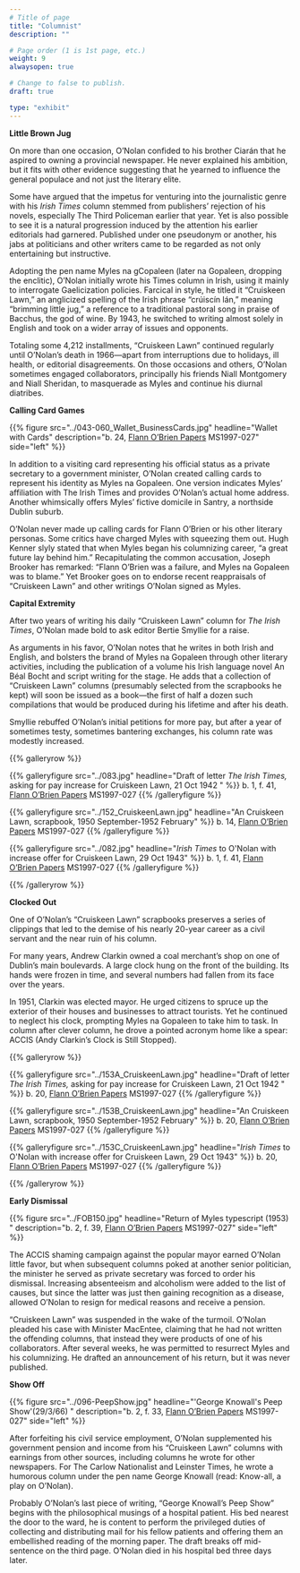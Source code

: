 ```yaml
---
# Title of page
title: "Columnist"
description: ""

# Page order (1 is 1st page, etc.)
weight: 9
alwaysopen: true

# Change to false to publish.
draft: true

type: "exhibit"
---
```

**Little Brown Jug**

On more than one occasion, O’Nolan confided to his brother Ciarán that he aspired to owning a provincial newspaper. He never explained his ambition, but it fits with other evidence suggesting that he yearned to influence the general populace and not just the literary elite.

Some have argued that the impetus for venturing into the journalistic genre with his *Irish Times* column stemmed from publishers’ rejection of his novels, especially The Third Policeman earlier that year. Yet is also possible to see it is a natural progression induced by the attention his earlier editorials had garnered. Published under one pseudonym or another, his jabs at politicians and other writers came to be regarded as not only entertaining but instructive.

Adopting the pen name Myles na gCopaleen (later na Gopaleen, dropping the enclitic), O’Nolan initially wrote his Times column in Irish, using it mainly to interrogate Gaelicization policies. Farcical in style, he titled it “Cruiskeen Lawn,” an anglicized spelling of the Irish phrase “crúiscín lán,” meaning “brimming little jug,” a reference to a traditional pastoral song in praise of Bacchus, the god of wine. By 1943, he switched to writing almost solely in English and took on a wider array of issues and opponents.

Totaling some 4,212 installments, “Cruiskeen Lawn” continued regularly until O’Nolan’s death in 1966—apart from interruptions due to holidays, ill health, or editorial disagreements. On those occasions and others, O’Nolan sometimes engaged collaborators, principally his friends Niall Montgomery and Niall Sheridan, to masquerade as Myles and continue his diurnal diatribes.

**Calling Card Games**

{{% figure src="../043-060_Wallet_BusinessCards.jpg"
           headline="Wallet with Cards"
           description="b. 24, [Flann O’Brien Papers](https://bc-primo.hosted.exlibrisgroup.com/primo-explore/fulldisplay?docid=ALMA-BC21332671220001021&context=L&vid=bclib_new&search_scope=bcl&tab=bcl_only&lang=en_US) MS1997-027"
           side="left" %}}

In addition to a visiting card representing his official status as a private secretary to a government minister, O’Nolan created calling cards to represent his identity as Myles na Gopaleen. One version indicates Myles’ affiliation with The Irish Times and provides O’Nolan’s actual home address. Another whimsically offers Myles’ fictive domicile in Santry, a northside Dublin suburb.

O’Nolan never made up calling cards for Flann O’Brien or his other literary personas. Some critics have charged Myles with squeezing them out. Hugh Kenner slyly stated that when Myles began his columnizing career, “a great future lay behind him.” Recapitulating the common accusation, Joseph Brooker has remarked: “Flann O’Brien was a failure, and Myles na Gopaleen was to blame.” Yet Brooker goes on to endorse recent reappraisals of “Cruiskeen Lawn” and other writings O’Nolan signed as Myles.


**Capital Extremity**

After two years of writing his daily “Cruiskeen Lawn” column for *The Irish Times*, O’Nolan made bold to ask editor Bertie Smyllie for a raise.

As arguments in his favor, O’Nolan notes that he writes in both Irish and English, and bolsters the brand of Myles na Gopaleen through other literary activities, including the publication of a volume his Irish language novel An Béal Bocht and script writing for the stage. He adds that a collection of “Cruiskeen Lawn” columns (presumably selected from the scrapbooks he kept) will soon be issued as a book—the first of half a dozen such compilations that would be produced during his lifetime and after his death. 

Smyllie rebuffed O’Nolan’s initial petitions for more pay, but after a year of sometimes testy, sometimes bantering exchanges, his column rate was modestly increased.

{{% galleryrow %}}

{{% galleryfigure src="../083.jpg" headline="Draft of letter *The Irish Times,* asking for pay increase for Cruiskeen Lawn, 21 Oct 1942 " %}}
b. 1, f. 41, [Flann O’Brien Papers](https://bc-primo.hosted.exlibrisgroup.com/primo-explore/fulldisplay?docid=ALMA-BC21332671220001021&context=L&vid=bclib_new&search_scope=bcl&tab=bcl_only&lang=en_US) MS1997-027
{{% /galleryfigure %}}

{{% galleryfigure src="../152_CruiskeenLawn.jpg" headline="An Cruiskeen Lawn, scrapbook, 1950 September-1952 February" %}}
b. 14, [Flann O’Brien Papers](https://bc-primo.hosted.exlibrisgroup.com/primo-explore/fulldisplay?docid=ALMA-BC21332671220001021&context=L&vid=bclib_new&search_scope=bcl&tab=bcl_only&lang=en_US) MS1997-027
{{% /galleryfigure %}}

{{% galleryfigure src="../082.jpg" headline="*Irish Times* to O'Nolan with increase offer for Cruiskeen Lawn, 29 Oct 1943" %}}
b. 1, f. 41, [Flann O’Brien Papers](https://bc-primo.hosted.exlibrisgroup.com/primo-explore/fulldisplay?docid=ALMA-BC21332671220001021&context=L&vid=bclib_new&search_scope=bcl&tab=bcl_only&lang=en_US) MS1997-027
{{% /galleryfigure %}}

{{% /galleryrow %}}

**Clocked Out**

One of O’Nolan’s “Cruiskeen Lawn” scrapbooks preserves a series of clippings that led to the demise of his nearly 20-year career as a civil servant and the near ruin of his column.

For many years, Andrew Clarkin owned a coal merchant’s shop on one of Dublin’s main boulevards. A large clock hung on the front of the building. Its hands were frozen in time, and several numbers had fallen from its face over the years.

In 1951, Clarkin was elected mayor. He urged citizens to spruce up the exterior of their houses and businesses to attract tourists. Yet he continued to neglect his clock, prompting Myles na Gopaleen to take him to task. In column after clever column, he drove a pointed acronym home like a spear: ACCIS (Andy Clarkin’s Clock is Still Stopped).

{{% galleryrow %}}

{{% galleryfigure src="../153A_CruiskeenLawn.jpg" headline="Draft of letter *The Irish Times,* asking for pay increase for Cruiskeen Lawn, 21 Oct 1942 " %}}
b. 20, [Flann O’Brien Papers](https://bc-primo.hosted.exlibrisgroup.com/primo-explore/fulldisplay?docid=ALMA-BC21332671220001021&context=L&vid=bclib_new&search_scope=bcl&tab=bcl_only&lang=en_US) MS1997-027
{{% /galleryfigure %}}

{{% galleryfigure src="../153B_CruiskeenLawn.jpg" headline="An Cruiskeen Lawn, scrapbook, 1950 September-1952 February" %}}
b. 20, [Flann O’Brien Papers](https://bc-primo.hosted.exlibrisgroup.com/primo-explore/fulldisplay?docid=ALMA-BC21332671220001021&context=L&vid=bclib_new&search_scope=bcl&tab=bcl_only&lang=en_US) MS1997-027
{{% /galleryfigure %}}

{{% galleryfigure src="../153C_CruiskeenLawn.jpg" headline="*Irish Times* to O'Nolan with increase offer for Cruiskeen Lawn, 29 Oct 1943" %}}
b. 20, [Flann O’Brien Papers](https://bc-primo.hosted.exlibrisgroup.com/primo-explore/fulldisplay?docid=ALMA-BC21332671220001021&context=L&vid=bclib_new&search_scope=bcl&tab=bcl_only&lang=en_US) MS1997-027
{{% /galleryfigure %}}

{{% /galleryrow %}}

**Early Dismissal**

{{% figure src="../FOB150.jpg"
           headline="Return of Myles typescript (1953) "
           description="b. 2, f. 39, [Flann O’Brien Papers](https://bc-primo.hosted.exlibrisgroup.com/primo-explore/fulldisplay?docid=ALMA-BC21332671220001021&context=L&vid=bclib_new&search_scope=bcl&tab=bcl_only&lang=en_US) MS1997-027"
           side="left" %}}

The ACCIS shaming campaign against the popular mayor earned O’Nolan little favor, but when subsequent columns poked at another senior politician, the minister he served as private secretary was forced to order his dismissal. Increasing absenteeism and alcoholism were added to the list of causes, but since the latter was just then gaining recognition as a disease, allowed O’Nolan to resign for medical reasons and receive a pension.

“Cruiskeen Lawn” was suspended in the wake of the turmoil. O’Nolan pleaded his case with Minister MacEntee, claiming that he had not written the offending columns, that instead they were products of one of his collaborators. After several weeks, he was permitted to resurrect Myles and his columnizing. He drafted an announcement of his return, but it was never published.

**Show Off**

{{% figure src="../096-PeepShow.jpg"
           headline="'George Knowall's Peep Show'(29/3/66) "
           description="b. 2, f. 33, [Flann O’Brien Papers](https://bc-primo.hosted.exlibrisgroup.com/primo-explore/fulldisplay?docid=ALMA-BC21332671220001021&context=L&vid=bclib_new&search_scope=bcl&tab=bcl_only&lang=en_US) MS1997-027"
           side="left" %}}
		   
After forfeiting his civil service employment, O’Nolan supplemented his government pension and income from his “Cruiskeen Lawn” columns with earnings from other sources, including columns he wrote for other newspapers. For The Carlow Nationalist and Leinster Times, he wrote a humorous column under the pen name George Knowall (read: Know-all, a play on O’Nolan).

Probably O’Nolan’s last piece of writing, “George Knowall’s Peep Show” begins with the philosophical musings of a hospital patient. His bed nearest the door to the ward, he is content to perform the privileged duties of collecting and distributing mail for his fellow patients and offering them an embellished reading of the morning paper. The draft breaks off mid-sentence on the third page. O’Nolan died in his hospital bed three days later.
